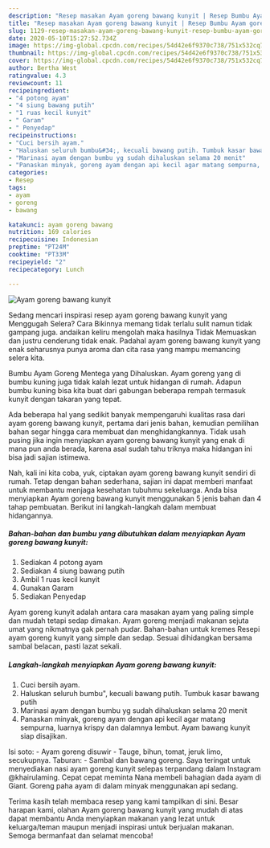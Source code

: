 ```yaml
---
description: "Resep masakan Ayam goreng bawang kunyit | Resep Bumbu Ayam goreng bawang kunyit Yang Sedap"
title: "Resep masakan Ayam goreng bawang kunyit | Resep Bumbu Ayam goreng bawang kunyit Yang Sedap"
slug: 1129-resep-masakan-ayam-goreng-bawang-kunyit-resep-bumbu-ayam-goreng-bawang-kunyit-yang-sedap
date: 2020-05-10T15:27:52.734Z
image: https://img-global.cpcdn.com/recipes/54d42e6f9370c738/751x532cq70/ayam-goreng-bawang-kunyit-foto-resep-utama.jpg
thumbnail: https://img-global.cpcdn.com/recipes/54d42e6f9370c738/751x532cq70/ayam-goreng-bawang-kunyit-foto-resep-utama.jpg
cover: https://img-global.cpcdn.com/recipes/54d42e6f9370c738/751x532cq70/ayam-goreng-bawang-kunyit-foto-resep-utama.jpg
author: Bertha West
ratingvalue: 4.3
reviewcount: 11
recipeingredient:
- "4 potong ayam"
- "4 siung bawang putih"
- "1 ruas kecil kunyit"
- " Garam"
- " Penyedap"
recipeinstructions:
- "Cuci bersih ayam."
- "Haluskan seluruh bumbu&#34;, kecuali bawang putih. Tumbuk kasar bawang putih"
- "Marinasi ayam dengan bumbu yg sudah dihaluskan selama 20 menit"
- "Panaskan minyak, goreng ayam dengan api kecil agar matang sempurna, luarnya krispy dan dalamnya lembut. Ayam bawang kunyit siap disajikan."
categories:
- Resep
tags:
- ayam
- goreng
- bawang

katakunci: ayam goreng bawang 
nutrition: 169 calories
recipecuisine: Indonesian
preptime: "PT24M"
cooktime: "PT33M"
recipeyield: "2"
recipecategory: Lunch

---
```



![Ayam goreng bawang kunyit](https://img-global.cpcdn.com/recipes/54d42e6f9370c738/751x532cq70/ayam-goreng-bawang-kunyit-foto-resep-utama.jpg)

Sedang mencari inspirasi resep ayam goreng bawang kunyit yang Menggugah Selera? Cara Bikinnya memang tidak terlalu sulit namun tidak gampang juga. andaikan keliru mengolah maka hasilnya Tidak Memuaskan dan justru cenderung tidak enak. Padahal ayam goreng bawang kunyit yang enak seharusnya punya aroma dan cita rasa yang mampu memancing selera kita.

Bumbu Ayam Goreng Mentega yang Dihaluskan. Ayam goreng yang di bumbu kuning juga tidak kalah lezat untuk hidangan di rumah. Adapun bumbu kuning bisa kita buat dari gabungan beberapa rempah termasuk kunyit dengan takaran yang tepat.

Ada beberapa hal yang sedikit banyak mempengaruhi kualitas rasa dari ayam goreng bawang kunyit, pertama dari jenis bahan, kemudian pemilihan bahan segar hingga cara membuat dan menghidangkannya. Tidak usah pusing jika ingin menyiapkan ayam goreng bawang kunyit yang enak di mana pun anda berada, karena asal sudah tahu triknya maka hidangan ini bisa jadi sajian istimewa.


Nah, kali ini kita coba, yuk, ciptakan ayam goreng bawang kunyit sendiri di rumah. Tetap dengan bahan sederhana, sajian ini dapat memberi manfaat untuk membantu menjaga kesehatan tubuhmu sekeluarga. Anda bisa menyiapkan Ayam goreng bawang kunyit menggunakan 5 jenis bahan dan 4 tahap pembuatan. Berikut ini langkah-langkah dalam membuat hidangannya.

<!--inarticleads1-->

##### Bahan-bahan dan bumbu yang dibutuhkan dalam menyiapkan Ayam goreng bawang kunyit:

1. Sediakan 4 potong ayam
1. Sediakan 4 siung bawang putih
1. Ambil 1 ruas kecil kunyit
1. Gunakan  Garam
1. Sediakan  Penyedap


Ayam goreng kunyit adalah antara cara masakan ayam yang paling simple dan mudah tetapi sedap dimakan. Ayam goreng menjadi makanan sejuta umat yang nikmatnya gak pernah pudar. Bahan-bahan untuk kremes Resepi ayam goreng kunyit yang simple dan sedap. Sesuai dihidangkan bersama sambal belacan, pasti lazat sekali. 

<!--inarticleads2-->

##### Langkah-langkah menyiapkan Ayam goreng bawang kunyit:

1. Cuci bersih ayam.
1. Haluskan seluruh bumbu&#34;, kecuali bawang putih. Tumbuk kasar bawang putih
1. Marinasi ayam dengan bumbu yg sudah dihaluskan selama 20 menit
1. Panaskan minyak, goreng ayam dengan api kecil agar matang sempurna, luarnya krispy dan dalamnya lembut. Ayam bawang kunyit siap disajikan.


Isi soto: - Ayam goreng disuwir - Tauge, bihun, tomat, jeruk limo, secukupnya. Taburan: - Sambal dan bawang goreng. Saya teringat untuk menyediakan nasi ayam goreng kunyit selepas terpandang dalam Instagram @khairulaming. Cepat cepat meminta Nana membeli bahagian dada ayam di Giant. Goreng paha ayam di dalam minyak menggunakan api sedang. 

Terima kasih telah membaca resep yang kami tampilkan di sini. Besar harapan kami, olahan Ayam goreng bawang kunyit yang mudah di atas dapat membantu Anda menyiapkan makanan yang lezat untuk keluarga/teman maupun menjadi inspirasi untuk berjualan makanan. Semoga bermanfaat dan selamat mencoba!
